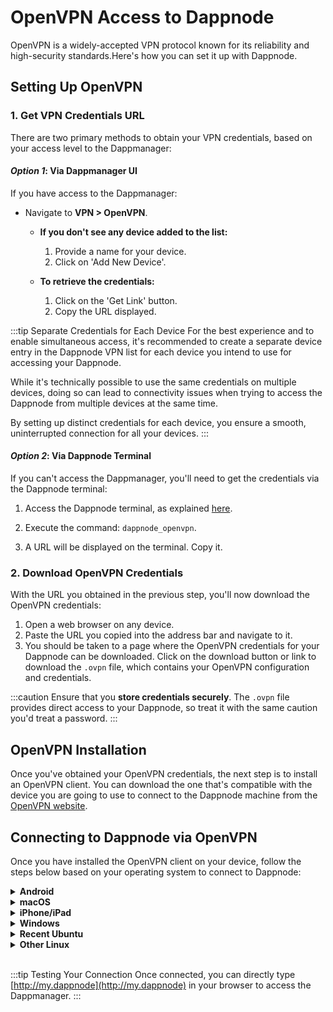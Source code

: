 # OpenVPN Access to Dappnode

OpenVPN is a widely-accepted VPN protocol known for its reliability and high-security standards.Here's how you can set it up with Dappnode.

## Setting Up OpenVPN

### 1. Get VPN Credentials URL

There are two primary methods to obtain your VPN credentials, based on your access level to the Dappmanager:

#### _Option 1_: Via Dappmanager UI

If you have access to the Dappmanager:

- Navigate to **VPN > OpenVPN**.

   - **If you don't see any device added to the list:**
     1. Provide a name for your device.
     2. Click on 'Add New Device'.

   - **To retrieve the credentials:**
     1. Click on the 'Get Link' button.
     2. Copy the URL displayed.

:::tip Separate Credentials for Each Device
For the best experience and to enable simultaneous access, it's recommended to create a separate device entry in the Dappnode VPN list for each device you intend to use for accessing your Dappnode. 

While it's technically possible to use the same credentials on multiple devices, doing so can lead to connectivity issues when trying to access the Dappnode from multiple devices at the same time.

By setting up distinct credentials for each device, you ensure a smooth, uninterrupted connection for all your devices.
:::


#### _Option 2_: Via Dappnode Terminal

If you can't access the Dappmanager, you'll need to get the credentials via the Dappnode terminal:

1. Access the Dappnode terminal, as explained [here](/docs/user/access-my-dappnode/terminal).

2. Execute the command: `dappnode_openvpn`.

3. A URL will be displayed on the terminal. Copy it.

### 2. Download OpenVPN Credentials

With the URL you obtained in the previous step, you'll now download the OpenVPN credentials:

1. Open a web browser on any device.
2. Paste the URL you copied into the address bar and navigate to it.
3. You should be taken to a page where the OpenVPN credentials for your Dappnode can be downloaded. Click on the download button or link to download the `.ovpn` file, which contains your OpenVPN configuration and credentials.

:::caution
Ensure that you **store credentials securely**. The `.ovpn` file provides direct access to your Dappnode, so treat it with the same caution you'd treat a password.
:::

## OpenVPN Installation

Once you've obtained your OpenVPN credentials, the next step is to install an OpenVPN client. You can download the one that's compatible with the device you are going to use to connect to the Dappnode machine from the [OpenVPN website](https://openvpn.net/client/).


## Connecting to Dappnode via OpenVPN

Once you have installed the OpenVPN client on your device, follow the steps below based on your operating system to connect to Dappnode:

<details>
<summary><b>Android</b></summary>

1. Launch the OpenVPN for Android app.
2. Tap on "Import file".
3. Upload the `.ovpn` file you downloaded earlier.
4. Click on "Connect".
5. Allow the app to create a VPN connection.

<p align="center">
  <img src="/img/openvpn_android.jpg" alt="Import file in Android" style={{width: 20 + "em"}}/>
</p>

</details>

<details>
<summary><b>macOS</b></summary>

1. Launch the OpenVPN for macOS app.
2. Click on "Import file".
3. Upload the `.ovpn` file you downloaded earlier.

<p align="center">
  <img src="/img/openvpn_mac.png" alt="Import file in macOS" style={{width: 20 + "em"}}/>
</p>

</details>

<details>
<summary><b>iPhone/iPad</b></summary>

1. Go to the URL you obtained in the previous step.
2. Download the `.ovpn` file.
3. Click on "Open in OpenVPN".
4. Click on "Add".
5. Click on "Connect"
6. Allow the app to create a VPN connection.

<p align="center">
  <img src="/img/openvpn_iphone_import.jpg" alt="Import file in iPhone" style={{width: 10 + "em"}}/>
</p>

</details>

<details>
<summary><b>Windows</b></summary>

1. Launch the OpenVPN for Windows app.
2. Click on "Import file".
3. Upload the `.ovpn` file you downloaded earlier.
4. Allow the app to create a VPN connection.

<p align="center">
  <img src="/img/openvpn_windows.jpg" alt="Import file in Windows" style={{width: 20 + "em"}}/>
</p>

</details>

<details>
<summary> <b>Recent Ubuntu</b></summary>

1. Open Settings>Network.
2. Click on the "+" button to add a new VPN connection.
3. Select "Import from file".
4. Upload the `.ovpn` file you downloaded earlier.
5. Click on "Add".
6. Toggle the switch button to connect.

<p align="center">
  <img src="/img/openvpn_ubuntu_network.png" alt="Import file in Ubuntu" style={{width: 40 + "em"}}/>
</p>

<p align="center">
  <img src="/img/openvpn_ubuntu_import.png" alt="Import file in Ubuntu" style={{width: 40 + "em"}}/>
</p>

</details>

<details>
<summary> <b>Other Linux</b></summary>

1. Open the terminal.
2. Navigate to the directory where you have stored your `.ovpn` file.
3. Execute the command: `sudo openvpn DAppNode_VPN.ovpn`.

</details>

<br/>

:::tip Testing Your Connection
Once connected, you can directly type [http://my.dappnode](http://my.dappnode) in your browser to access the Dappmanager.
:::
